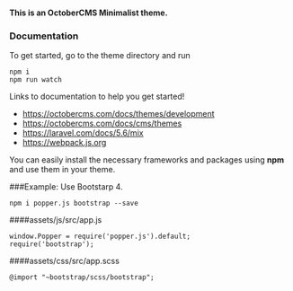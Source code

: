 #### This is an OctoberCMS Minimalist theme.

### Documentation

To get started, go to the theme directory and run
```
npm i
npm run watch
```

Links to documentation to help you get started!

* https://octobercms.com/docs/themes/development
* https://octobercms.com/docs/cms/themes
* https://laravel.com/docs/5.6/mix
* https://webpack.js.org

You can easily install the necessary frameworks and packages using **npm** and use them in your theme.

###Example:
Use Bootstarp 4.
```
npm i popper.js bootstrap --save
```

####assets/js/src/app.js
```
window.Popper = require('popper.js').default;
require('bootstrap');
```

####assets/css/src/app.scss

```
@import "~bootstrap/scss/bootstrap";
```